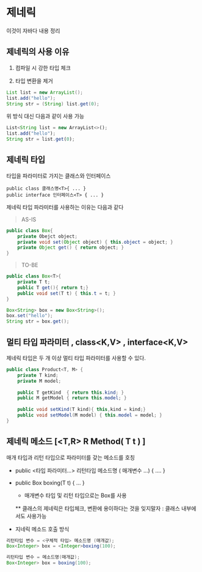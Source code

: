 # 제네릭

이것이 자바다 내용 정리

## 제네릭의 사용 이유

1) 컴파일 시 강한 타입 체크

2) 타입 변환을 제거

```java
List list = new ArrayList();
list.add("hello");
String str = (String) list.get(0);
```

위 방식 대신 다음과 같이 사용 가능

```javascript
List<String list = new ArrayList<>();
list.add("hello");
String str = list.get(0);
```



## 제네릭 타입

타입을 파라미터로 가지는 클래스와 인터페이스

```
public class 클래스명<T>{ ... }
public interface 인터페이스<T> { ... }
```

제네릭 타입 파라미터를 사용하는 이유는 다음과 같다

> AS-IS

```java
public class Box{
    private Obejct object;
    private void set(Object object) { this.object = object; }
    private Object get() { return object; }
}
```

> TO-BE

```java
public class Box<T>{
    private T t;
    public T get(){ return t;}
    public void set(T t) { this.t = t; }
}
```

```java
Box<String> box = new Box<String>();
box.set("hello");
String str = box.get();
```



## 멀티 타입 파라미터 , class<K,V> , interface<K,V>

제네릭 타입은 두 개 이상 멀티 타입 파라미터를 사용할 수 있다.

```java
public class Product<T, M> {
    private T kind;
    private M model;
    
    public T getKind  { return this.kind; }
    public M getModel { return this.model; }
    
    public void setKind(T kind){ this,kind = kind;}
    public void setModel(M model) { this.model = model; }
}
```



## 제네릭 메소드 [<T,R> R Method( T t ) ]

매개 타입과 리턴 타입으로 파라미터를 갖는 메소드를 호칭

- public <타입 파라미터...> 리턴타입 메소드명 ( 매개변수 ...) {   ....  }

- public <T> Box<T> boxing(T t) { ... } 

  - 매개변수 타입 및 리턴 타입으로는 Box<T>를 사용

  ** 클래스의 제네릭은 타입체크, 변환에 용이하다는 것을 잊지말자 : 클래스 내부에서도 사용가능



- 지네릭 메소드 호출 방식

```java
리턴타입 변수 = <구체적 타입> 메소드명 (매개값);
Box<Integer> box = <Integer>boxing(100);

리턴타입 변수 = 메소드명(매개값);
Box<Integer> box = boxing(100);
```



